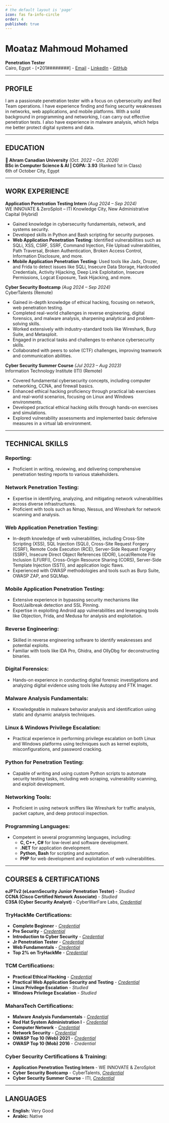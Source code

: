 ```yaml
---
# the default layout is 'page'
icon: fas fa-info-circle
order: 4
published: true
---
```


<!-- > Add Markdown syntax content to file `_tabs/about.md`{: .filepath } and it will show up on this page.
{: .prompt-tip } -->

<!-- ![Banner](v0/b/xredrag0n.appspot.com/o/0xReDrag0n-banner.jpg?alt=media&token=34522c95-7860-4db4-a342-5ede8890320e)   -->
<!-- ![Banner](https://github.com/MoatazMahmoud404/MoatazMahmoud404/blob/main/Profile.gif?raw=true) -->

# Moataz Mahmoud Mohamed
**Penetration Tester**  
Cairo, Egypt - [+201########] - [Email](mailto:Moataz404Mahmoud@gmail.com) - [LinkedIn](https://www.linkedin.com/in/0xmoataz/) - [GitHub](https://github.com/MoatazMahmoud404)

---
## <i class="fas fa-user"></i> PROFILE

I am a passionate penetration tester with a focus on cybersecurity and Red Team operations. I have experience finding and fixing security weaknesses in networks, web applications, and mobile platforms. With a solid background in programming and networking, I can carry out effective penetration tests. I also have experience in malware analysis, which helps me better protect digital systems and data.

---
## <i class="fas fa-graduation-cap"></i> EDUCATION

**🍁 Ahram Canadian University**  _(Oct. 2022 – Oct. 2026)_  
**BSc in Computer Science & AI | CGPA: 3.93** (Ranked 1st in Class)  
6th of October City, Egypt  

---
## <i class="fas fa-briefcase"></i> WORK EXPERIENCE

**Application Penetration Testing Intern**  _(Aug 2024 – Sep 2024)_  
WE INNOVATE & ZeroSploit – ITI Knowledge City, New Administrative Capital (Hybrid)  

- Gained knowledge in cybersecurity fundamentals, network, and systems security.
- Developed skills in Python and Bash scripting for security purposes.
- **Web Application Penetration Testing:** Identified vulnerabilities such as SQLi, XSS, CSRF, SSRF, Command Injection, File Upload vulnerabilities, Path Traversal, Broken Authentication, Broken Access Control, Information Disclosure, and more.
- **Mobile Application Penetration Testing:** Used tools like Jadx, Drozer, and Frida to detect issues like SQLi, Insecure Data Storage, Hardcoded Credentials, Activity Hijacking, Deep Link Exploitation, Insecure Permissions, Logcat Exposure, Task Hijacking, and more.

**Cyber Security Bootcamp**  _(Aug 2024 – Sep 2024)_  
CyberTalents (Remote)  

- Gained in-depth knowledge of ethical hacking, focusing on network, web penetration testing.
- Completed real-world challenges in reverse engineering, digital forensics, and malware analysis, sharpening analytical and problem-solving skills.
- Worked extensively with industry-standard tools like Wireshark, Burp Suite, and Metasploit.
- Engaged in practical tasks and challenges to enhance cybersecurity skills.
- Collaborated with peers to solve (CTF) challenges, improving teamwork and communication abilities.

**Cyber Security Summer Course**  _(Jul 2023 – Aug 2023)_  
Information Technology Institute (ITI) (Remote)  

- Covered fundamental cybersecurity concepts, including computer networking, CCNA, and firewall basics.
- Enhanced ethical hacking proficiency through practical lab exercises and real-world scenarios, focusing on Linux and Windows environments.
- Developed practical ethical hacking skills through hands-on exercises and simulations.
- Explored vulnerability assessments and implemented basic defensive measures in a virtual lab environment.

---
## <i class="fas fa-code"></i> TECHNICAL SKILLS

### **Reporting:**
- Proficient in writing, reviewing, and delivering comprehensive penetration testing reports to various stakeholders.

### **Network Penetration Testing:**
- Expertise in identifying, analyzing, and mitigating network vulnerabilities across diverse infrastructures.
- Proficient with tools such as Nmap, Nessus, and Wireshark for network scanning and analysis.

### **Web Application Penetration Testing:**
- In-depth knowledge of web vulnerabilities, including Cross-Site Scripting (XSS), SQL Injection (SQLi), Cross-Site Request Forgery (CSRF), Remote Code Execution (RCE), Server-Side Request Forgery (SSRF), Insecure Direct Object References (IDOR), Local/Remote File Inclusion (LFI/RFI), Cross-Origin Resource Sharing (CORS), Server-Side Template Injection (SSTI), and application logic flaws.
- Experienced with OWASP methodologies and tools such as Burp Suite, OWASP ZAP, and SQLMap.

### **Mobile Application Penetration Testing:**
- Extensive experience in bypassing security mechanisms like Root/Jailbreak detection and SSL Pinning.
- Expertise in exploiting Android app vulnerabilities and leveraging tools like Objection, Frida, and Medusa for analysis and exploitation.

### **Reverse Engineering:**
- Skilled in reverse engineering software to identify weaknesses and potential exploits.
- Familiar with tools like IDA Pro, Ghidra, and OllyDbg for deconstructing binaries.

### **Digital Forensics:**
- Hands-on experience in conducting digital forensic investigations and analyzing digital evidence using tools like Autopsy and FTK Imager.

### **Malware Analysis Fundamentals:**
- Knowledgeable in malware behavior analysis and identification using static and dynamic analysis techniques.

### **Linux & Windows Privilege Escalation:**
- Practical experience in performing privilege escalation on both Linux and Windows platforms using techniques such as kernel exploits, misconfigurations, and password cracking.

### **Python for Penetration Testing:**
- Capable of writing and using custom Python scripts to automate security testing tasks, including web scraping, vulnerability scanning, and exploit development.

### **Networking Tools:**
- Proficient in using network sniffers like Wireshark for traffic analysis, packet capture, and deep protocol inspection.

### **Programming Languages:**
- Competent in several programming languages, including:
  - **C, C++, C#** for low-level and software development.
  - **.NET** for application development.
  - **Python, Bash** for scripting and automation.
  - **PHP** for web development and exploitation of web vulnerabilities.

---
## <i class="fa-solid fa-stamp"></i> COURSES & CERTIFICATIONS

**eJPTv2 (eLearnSecurity Junior Penetration Tester)** - _Studied_  
**CCNA (Cisco Certified Network Associate)** - _Studied_  
**C3SA (Cyber Security Analyst)** - CyberWarFare Labs, [_Credential_](https://drive.google.com/file/d/1Z3AhhUvYYRdGZanQRsP2XYQG87DJ72j2/view?usp=sharing)

### TryHackMe Certifications:
- **Complete Beginner** - [_Credential_](https://tryhackme-certificates.s3-eu-west-1.amazonaws.com/THM-6VMIOCXKQA.png)
- **Pre Security** - [_Credential_](https://tryhackme-certificates.s3-eu-west-1.amazonaws.com/THM-F5KXYISZUL.png)
- **Introduction to Cyber Security** - [_Credential_](https://tryhackme-certificates.s3-eu-west-1.amazonaws.com/THM-EPRKVCEJER.png)
- **Jr Penetration Tester** - [_Credential_](https://tryhackme-certificates.s3-eu-west-1.amazonaws.com/THM-P9PJSPXWLH.png)
- **Web Fundamentals** - [_Credential_](https://tryhackme-certificates.s3-eu-west-1.amazonaws.com/THM-MXDTCBJWXK.png)
- **Top 2% on TryHackMe** - [_Credential_](https://tryhackme.com/p/0xReDrag0n)

### TCM Certifications:
- **Practical Ethical Hacking** - [_Credential_](https://drive.google.com/file/d/1UBQAOwK7psuBVTgkyws41ognAoqrN6-2/view?usp=drive_link)
- **Practical Web Application Security and Testing** - [_Credential_](https://drive.google.com/file/d/1dBYS3IPKe4qp9fZGw_yG9PjA-pP3h3Co/view?usp=drive_link)
- **Linux Privilege Escalation** - _Studied_  
- **Windows Privilege Escalation** - _Studied_

### MaharaTech Certifications:
- **Malware Analysis Fundamentals** - [_Credential_](https://maharatech.gov.eg/mod/customcert/verify_certificate.php?contextid=1&code=KUnZvB4vjw&lang=en)
- **Red Hat System Administration I** - [_Credential_](https://maharatech.gov.eg/mod/customcert/verify_certificate.php?contextid=1&code=dsQoYMnlOD&lang=en)
- **Computer Network** - [_Credential_](https://maharatech.gov.eg/mod/customcert/verify_certificate.php?contextid=1&code=QkfOsqDEQb&lang=en)
- **Network Security** - [_Credential_](https://maharatech.gov.eg/mod/customcert/verify_certificate.php?contextid=1&code=F4Rc6M4Oax&lang=en)
- **OWASP Top 10 (Web) 2021** - [_Credential_](https://maharatech.gov.eg/mod/customcert/verify_certificate.php?contextid=1&code=7nHstz1h5d&lang=en)
- **OWASP Top 10 (Mob) 2016** - _Credential_

### Cyber Security Certifications & Training:
- **Application Penetration Testing Intern** - WE INNOVATE & ZeroSploit  
- **Cyber Security Bootcamp** - CyberTalents, [_Credential_](https://drive.google.com/file/d/1MVjfiCghwV4vse4hkgrybKNB5lSJybXo/view?usp=drive_link)
- **Cyber Security Summer Course** - ITI, [_Credential_](https://drive.google.com/file/d/1zpJmbvz5IQ7FKTdIc4JyPWMPMQlncmZO/view?usp=drive_link)

---
## <i class="fas fa-language"></i> LANGUAGES

- **English:** Very Good  
- **Arabic:** Native
